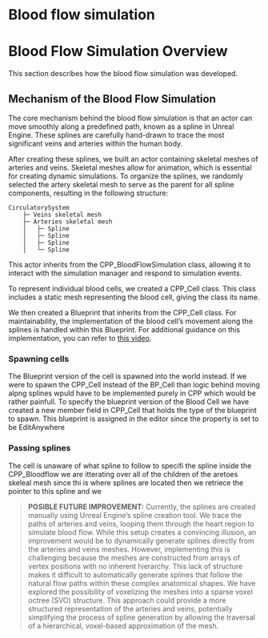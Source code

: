 # Blood flow simulation 

# Blood Flow Simulation Overview

This section describes how the blood flow simulation was developed.

## Mechanism of the Blood Flow Simulation

The core mechanism behind the blood flow simulation is that an actor can move smoothly along a predefined path, known as a spline in Unreal Engine. These splines are carefully hand-drawn to trace the most significant veins and arteries within the human body.

After creating these splines, we built an actor containing skeletal meshes of arteries and veins. Skeletal meshes allow for animation, which is essential for creating dynamic simulations. To organize the splines, we randomly selected the artery skeletal mesh to serve as the parent for all spline components, resulting in the following structure:

```plaintext
CirculatorySystem
    ├─ Veins skeletal mesh 
    ├─ Arteries skeletal mesh
    │   ├─ Spline
    │   ├─ Spline
    │   ├─ Spline 
    │   └─ Spline
```

This actor inherits from the CPP_BloodFlowSimulation class, allowing it to interact with the simulation manager and respond to simulation events.

To represent individual blood cells, we created a CPP_Cell class. This class includes a static mesh representing the blood cell, giving the class its name.

We then created a Blueprint that inherits from the CPP_Cell class. For maintainability, the implementation of the blood cell’s movement along the splines is handled within this Blueprint. For additional guidance on this implementation, you can refer to [this video](https://www.youtube.com/watch?v=-V6D5WtemMI). 

### Spawning cells
The Blueprint version of the cell is spawned into the world instead. If we were to spawn the CPP_Cell instead of the BP_Cell than logic behind moving alpng splines wpuld have to be implemented purely in CPP which would be rather painfull. To specify the blueprint version of the Blood Cell we have created a new member field in CPP_Cell that holds the type of the blueprint to spawn. This blueprint is assigned in the editor since the property is set to be EditAnywhere 

### Passing splines
The cell is unaware of what spline to follow to specifi the spline inside the CPP_Bloodflow we are itterating over all of the children of the aretoes skeleal mesh since thi is where splines are located then we retriece the pointer to this spline and we 

>**POSIBLE FUTURE IMPROVEMENT:** Currently, the splines are created manually using Unreal Engine’s spline creation tool. We trace the paths of arteries and veins, looping them through the heart region to simulate blood flow. While this setup creates a convincing illusion, an improvement would be to dynamically generate splines directly from the arteries and veins meshes. However, implementing this is challenging because the meshes are constructed from arrays of vertex positions with no inherent hierarchy. This lack of structure makes it difficult to automatically generate splines that follow the natural flow paths within these complex anatomical shapes. We have explored the possibility of voxelizing the meshes into a sparse voxel octree (SVO) structure. This approach could provide a more structured representation of the arteries and veins, potentially simplifying the process of spline generation by allowing the traversal of a hierarchical, voxel-based approximation of the mesh.  


